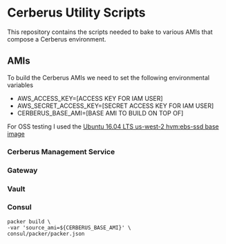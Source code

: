 # Cerberus Utility Scripts

This repository contains the scripts needed to bake to various AMIs that compose a Cerberus environment.

## AMIs

To build the Cerberus AMIs we need to set the following environmental variables

- AWS_ACCESS_KEY=[ACCESS KEY FOR IAM USER]
- AWS_SECRET_ACCESS_KEY=[SECRET ACCESS KEY FOR IAM USER]
- CERBERUS_BASE_AMI=[BASE AMI TO BUILD ON TOP OF]

For OSS testing I used the [Ubuntu 16.04 LTS us-west-2 hvm:ebs-ssd base image](https://cloud-images.ubuntu.com/locator/ec2/)

### Cerberus Management Service

### Gateway

### Vault

### Consul

    packer build \
    -var 'source_ami=${CERBERUS_BASE_AMI}' \
    consul/packer/packer.json 